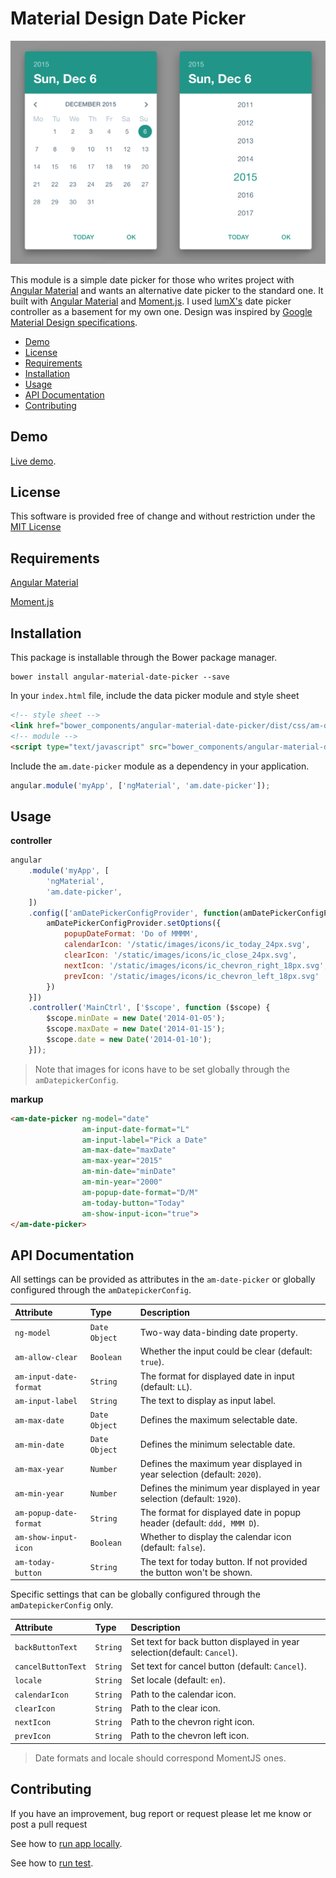 # Material Design Date Picker

![Date picker image](demo/images/picker.png?raw=true "Title")

This module is a simple date picker for those who writes project with [Angular Material](https://material.angularjs.org/latest/#/) and wants an alternative date picker to the standard one. It built with [Angular Material](https://material.angularjs.org/latest/#/) and [Moment.js](http://momentjs.com/). I used [lumX's](http://ui.lumapps.com/directives/date-picker) date picker controller as a basement for my own one. Design was inspired by [Google Material Design specifications](https://www.google.com/design/spec/components/pickers.html#pickers-date-pickers).

* [Demo](#demo)
* [License](#license)
* [Requirements](#requirements)
* [Installation](#installation)
* [Usage](#usage)
* [API Documentation](#api-documentation)
* [Contributing](#contributing)

## Demo

[Live demo](http://codepen.io/anon/pen/RrwYoz).

## License

This software is provided free of change and without restriction under the [MIT License](LICENSE.md)

## Requirements

[Angular Material](https://material.angularjs.org/latest/#/)

[Moment.js](http://momentjs.com/)

## Installation


This package is installable through the Bower package manager.

```
bower install angular-material-date-picker --save
```

In your `index.html` file, include the data picker module and style sheet

```html
<!-- style sheet -->
<link href="bower_components/angular-material-date-picker/dist/css/am-date-picker_light-theme.css" rel="stylesheet" type="text/css"/>
<!-- module -->
<script type="text/javascript" src="bower_components/angular-material-date-picker/dist/am-date-picker.min.js"></script>
```

Include the `am.date-picker` module as a dependency in your application.

```javascript
angular.module('myApp', ['ngMaterial', 'am.date-picker']);
```

## Usage

**controller**

```javascript
angular
    .module('myApp', [
        'ngMaterial',
        'am.date-picker',
    ])
    .config(['amDatePickerConfigProvider', function(amDatePickerConfigProvider) {
        amDatePickerConfigProvider.setOptions({
            popupDateFormat: 'Do of MMMM',
            calendarIcon: '/static/images/icons/ic_today_24px.svg',
            clearIcon: '/static/images/icons/ic_close_24px.svg',
            nextIcon: '/static/images/icons/ic_chevron_right_18px.svg',
            prevIcon: '/static/images/icons/ic_chevron_left_18px.svg'
        })
    }])
    .controller('MainCtrl', ['$scope', function ($scope) {
        $scope.minDate = new Date('2014-01-05');
        $scope.maxDate = new Date('2014-01-15');
        $scope.date = new Date('2014-01-10');
    }]);
```

> Note that images for icons have to be set globally through the `amDatepickerConfig`.

**markup**

```html
<am-date-picker ng-model="date"
                am-input-date-format="L"
                am-input-label="Pick a Date"
                am-max-date="maxDate"
                am-max-year="2015"
                am-min-date="minDate"
                am-min-year="2000"
                am-popup-date-format="D/M"
                am-today-button="Today"
                am-show-input-icon="true">
</am-date-picker>
```

## API Documentation

All settings can be provided as attributes in the `am-date-picker` or globally configured through the `amDatepickerConfig`.

| Attribute              | Type          | Description |
| :--------------------- | :------------ | :---------- |
| `ng-model`             | `Date Object` | Two-way data-binding date property. |
| `am-allow-clear`       | `Boolean`     | Whether the input could be clear (default: `true`). |
| `am-input-date-format` | `String`      | The format for displayed date in input (default: `LL`). |
| `am-input-label`       | `String`      | The text to display as input label. |
| `am-max-date`          | `Date Object` | Defines the maximum selectable date. |
| `am-min-date`          | `Date Object` | Defines the minimum selectable date. |
| `am-max-year`          | `Number`      | Defines the maximum year displayed in year selection (default: `2020`). |
| `am-min-year`          | `Number`      | Defines the minimum year displayed in year selection (default: `1920`). |
| `am-popup-date-format` | `String`      | The format for displayed date in popup header (default: `ddd, MMM D`). |
| `am-show-input-icon`   | `Boolean`     | Whether to display the calendar icon (default: `false`). |
| `am-today-button`      | `String`      | The text for today button. If not provided the button won't be shown. |

Specific settings that can be globally configured through the `amDatepickerConfig` only.

| Attribute              | Type          | Description |
| :--------------------- | :------------ | :---------- |
| `backButtonText`       | `String`      | Set text for back button displayed in year selection(default: `Cancel`). |
| `cancelButtonText`     | `String`      | Set text for cancel button (default: `Cancel`). |
| `locale`               | `String`      | Set locale (default: `en`). |
| `calendarIcon`         | `String`      | Path to the calendar icon. |
| `clearIcon`            | `String`      | Path to the clear icon. |
| `nextIcon`             | `String`      | Path to the chevron right icon. |
| `prevIcon`             | `String`      | Path to the chevron left icon. |

> Date formats and locale should correspond MomentJS ones.

## Contributing

If you have an improvement, bug report or request please let me know or post a pull request

See how to [run app locally](demo/README.md).

See how to [run test](test/README.md).
